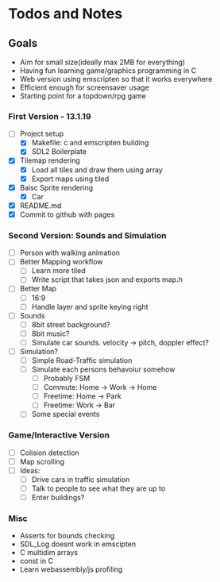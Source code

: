 # Todos and Notes

## Goals

- Aim for small size(ideally max 2MB for everything)
- Having fun learning game/graphics programming in C
- Web version using emscripten so that it works everywhere
- Efficient enough for screensaver usage
- Starting point for a topdown/rpg game

### First Version - 13.1.19

- [ ] Project setup
	- [X] Makefile: c and emscripten building
	- [X] SDL2 Boilerplate
- [X] Tilemap rendering
	- [X] Load all tiles and draw them using array
	- [X] Export maps using tiled
- [X] Baisc Sprite rendering
	- [X] Car
- [X] README.md
- [X] Commit to github with pages

### Second Version: Sounds and Simulation

- [ ] Person with walking animation
- [ ] Better Mapping workflow
	- [ ] Learn more tiled
	- [ ] Write script that takes json and exports map.h
- [ ] Better Map
	- [ ] 16:9
	- [ ] Handle layer and sprite keying right
- [ ] Sounds
	- [ ] 8bit street background?
	- [ ] 8bit music?
	- [ ] Simulate car sounds. velocity -> pitch, doppler effect?
- [ ] Simulation?
	- [ ] Simple Road-Traffic simulation
	- [ ] Simulate each persons behavoiur somehow
		- [ ] Probably FSM
		- [ ] Commute: Home -> Work -> Home
		- [ ] Freetime: Home -> Park
		- [ ] Freetime: Work -> Bar
	- [ ] Some special events

### Game/Interactive Version

- [ ] Colision detection
- [ ] Map scrolling
- [ ] Ideas:
	- [ ] Drive cars in traffic simulation
	- [ ] Talk to people to see what they are up to
	- [ ] Enter buildings?

### Misc

- Asserts for bounds checking
- SDL_Log doesnt work in emscipten
- C multidim arrays
- const in C
- Learn webassembly/js profiling
